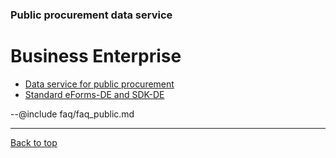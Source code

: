 ### Public procurement data service
# Business Enterprise

- [Data service for public procurement](#datenservice-öffentlicher-einkauf)
- [Standard eForms-DE and SDK-DE](#standard-eForms-DE-and-SDK-DE)

--@include faq/faq_public.md

---
[Back to top](#business-enterprise)